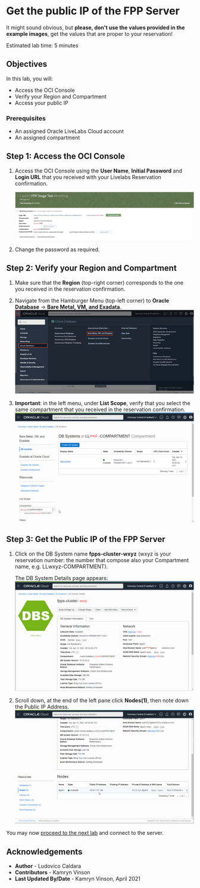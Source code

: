 # Get the public IP of the FPP Server

It might sound obvious, but **please, don't use the values provided in the example images**, get the values that are proper to your reservation!

Estimated lab time: 5 minutes

## Objectives 
In this lab, you will:
- Access the OCI Console
- Verify your Region and Compartment
- Access your public IP

### Prerequisites
- An assigned Oracle LiveLabs Cloud account
- An assigned compartment

## **Step 1:** Access the OCI Console
1. Access the OCI Console using the **User Name**, **Initial Password** and **Login URL** that you received with your Livelabs Reservation confirmation.

    ![](./images/00-reservation.png)

2. Change the password as required.

## **Step 2:** Verify your Region and Compartment
1. Make sure that the **Region** (top-right corner) corresponds to the one you received in the reservation confirmation.

2. Navigate from the Hamburger Menu (top-left corner) to **Oracle Database** -> **Bare Metal, VM, and Exadata**.
![](./images/bare-metal.png)

3. **Important**: in the left menu, under **List Scope**, verify that you select the same compartment that you received in the reservation confirmation.
    ![](./images/02-select-compartment.png)

## **Step 3:** Get the Public IP of the FPP Server
1. Click on the DB System name **fpps-cluster-wxyz** (wxyz is your reservation number: the number that compose also your Compartment name, e.g. LLwxyz-COMPARTMENT).

    The DB System Details page appears:
    ![](./images/03-dbsystem-status.png)

2. Scroll down, at the end of the left pane click **Nodes(1)**, then note down the Public IP Address.
    ![](./images/04-nodes-public-ip.png)

You may now [proceed to the next lab](#next) and connect to the server.

## Acknowledgements

- **Author** - Ludovico Caldara
- **Contributors** - Kamryn Vinson
- **Last Updated By/Date** -  Kamryn Vinson, April 2021